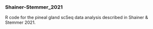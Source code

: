 ### Shainer-Stemmer_2021

R code for the pineal gland scSeq data analysis described in Shainer & Stemmer 2021.
